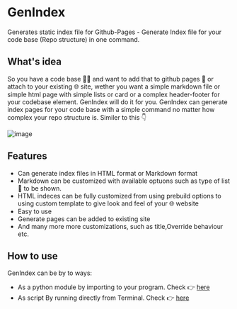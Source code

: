 # GenIndex
Generates static index file for Github-Pages - Generate Index file for your code base (Repo structure) in one command.

## What's idea
 So you have a code base 👨‍💻 and want to add that to github pages 📄 or attach to your existing 🌐 site, wether you want a simple markdown file or simple html page
 with simple lists or card or a complex header-footer for your codebase element. GenIndex will do it for you. 
 GenIndex can generate index pages for your code base with a simple command no matter how complex your repo structure is. Similer to this 👇
 
 ![image](https://user-images.githubusercontent.com/61611561/209479313-3fc9b885-f78e-432d-949a-1ce9ba455f4a.png)


 
 ## Features
 
 - Can generate index files in HTML format or Markdown format
 - Markdown can be customized with available optuons such as type of list 📃 to be shown.
 - HTML indeces can be fully customized from using prebuild options to using custom template to give look and feel of your 🌐 website
 - Easy to use 
 - Generate pages can be added to existing site
 - And many more more customizations, such as title,Override behaviour etc. 
 
 ## How to use 
  
  GenIndex can be by to ways:
  - As a python module by importing to your program. Check 👉 [here](./Get-started/As-module.md)
  - As script By running directly from Terminal. Check 👉 [here](./blob/main/Get-started/AS-script.md)
  
  


